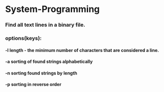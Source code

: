 # System-Programming

### Find all text lines in a binary file.<br/>
### options(keys):<br/>
#### -l length - the minimum number of characters that are considered a line.<br/>
#### -a sorting of found strings alphabetically<br/>
#### -n sorting found strings by length<br/>
#### -p sorting in reverse order <br/>
